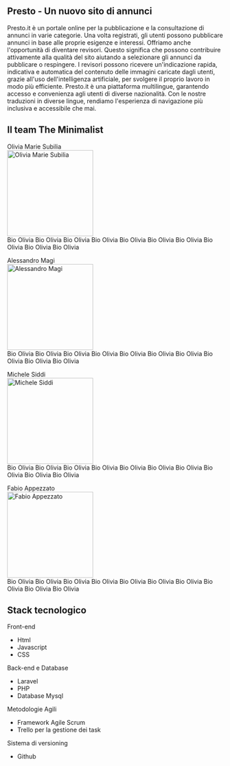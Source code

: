 ## Presto - Un nuovo sito di annunci
<p>Presto.it è un portale online per la pubblicazione e la consultazione di annunci in varie categorie. Una volta registrati, gli utenti possono pubblicare annunci in base alle proprie esigenze e interessi. Offriamo anche l'opportunità di diventare revisori. Questo significa che possono contribuire attivamente alla qualità del sito aiutando a selezionare gli annunci da pubblicare o respingere. I revisori possono ricevere un'indicazione rapida, indicativa e automatica del contenuto delle immagini caricate dagli utenti, grazie all'uso dell'intelligenza artificiale, per svolgere il proprio lavoro in modo più efficiente. Presto.it è una piattaforma multilingue, garantendo accesso e convenienza agli utenti di diverse nazionalità. Con le nostre traduzioni in diverse lingue, rendiamo l'esperienza di navigazione più inclusiva e accessibile che mai.
</p>


## Il team The Minimalist
<p>
Olivia Marie Subilia<br>
<a href="https://github.com/Olliesubilia"><img src="https://avatars.githubusercontent.com/u/146471264?v=4" width="200px" alt="Olivia Marie Subilia"></a><br>
Bio Olivia Bio Olivia Bio Olivia Bio Olivia Bio Olivia Bio Olivia Bio Olivia Bio Olivia Bio Olivia Bio Olivia
</p>

<p>
Alessandro Magi<br>
<a href="https://github.com/alessandro-magi" alt="Alessandro Magi"><img src="https://avatars.githubusercontent.com/u/22619013?v=4" alt="Alessandro Magi" width="200px" ></a><br>
Bio Olivia Bio Olivia Bio Olivia Bio Olivia Bio Olivia Bio Olivia Bio Olivia Bio Olivia Bio Olivia Bio Olivia
</p>

<p>
Michele Siddi<br>
<a href="https://github.com/MicheleSidd"><img src="https://avatars.githubusercontent.com/u/146471198?v=4" width="200px"alt="Michele Siddi"></a><br>
Bio Olivia Bio Olivia Bio Olivia Bio Olivia Bio Olivia Bio Olivia Bio Olivia Bio Olivia Bio Olivia Bio Olivia
</p>

<p>
Fabio Appezzato<br>
<a href="https://packagist.org/packages/laravel/framework"><img src="https://avatars.githubusercontent.com/u/146471748?v=4" alt="Fabio Appezzato" width="200px"></a><br>
Bio Olivia Bio Olivia Bio Olivia Bio Olivia Bio Olivia Bio Olivia Bio Olivia Bio Olivia Bio Olivia Bio Olivia
</p>

## Stack tecnologico

<p>Front-end</p>
<ul>
    <li>Html</li>
    <li>Javascript</li>
    <li>CSS</li>
</ul>

<p>Back-end e Database</p>
<ul>
    <li>Laravel</li>
    <li>PHP</li>
    <li>Database Mysql</li>
</ul>

<p>Metodologie Agili</p>
<ul>
    <li>Framework Agile Scrum</li>
    <li>Trello per la gestione dei task</li>
</ul>

<p>Sistema di versioning</p>
<ul>
    <li>Github</li>
</ul>